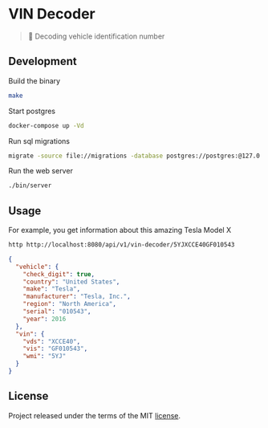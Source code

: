 # VIN Decoder

> :red_car: Decoding vehicle identification number

## Development

Build the binary

```sh
make
```

Start postgres

```sh
docker-compose up -Vd
```

Run sql migrations

```sh
migrate -source file://migrations -database postgres://postgres:@127.0.0.1:5432/vin-decoder_test\?sslmode=disable up
```

Run the web server

```sh
./bin/server
```

## Usage

For example, you get information about this amazing Tesla Model X

```sh
http http://localhost:8080/api/v1/vin-decoder/5YJXCCE40GF010543
```

```json
{
  "vehicle": {
    "check_digit": true,
    "country": "United States",
    "make": "Tesla",
    "manufacturer": "Tesla, Inc.",
    "region": "North America",
    "serial": "010543",
    "year": 2016
  },
  "vin": {
    "vds": "XCCE40",
    "vis": "GF010543",
    "wmi": "5YJ"
  }
}
```

## License

Project released under the terms of the MIT [license](./LICENSE).
